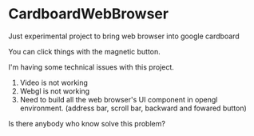 # CardboardWebBrowser
Just experimental project to bring web browser into google cardboard

You can click things with the magnetic button.

I'm having some technical issues with this project.

1. Video is not working
2. Webgl is not working
3. Need to build all the web browser's UI component in opengl environment.
(address bar, scroll bar, backward and fowared button)

Is there anybody who know solve this problem?

